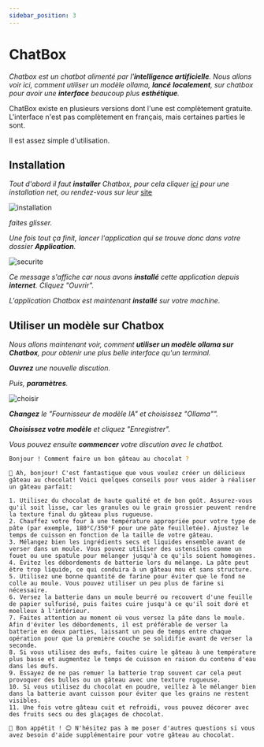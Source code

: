 ```yaml
---
sidebar_position: 3
---
```


# ChatBox

*Chatbox est un chatbot alimenté par l'**intelligence artificielle**. Nous allons voir ici, comment utiliser un modèle ollama, **lancé** **localement**, sur chatbox pour avoir une **interface** beaucoup plus **esthétique**.*

ChatBox existe en plusieurs versions dont l'une est complètement gratuite. L'interface n'est pas complètement en français, mais certaines parties le sont.

Il est assez simple d'utilisation.

## Installation

*Tout d'abord il faut **installer** Chatbox, pour cela cliquer *[ici](https://chatboxai.app/fr/install?download=darwin-x86_64)* pour une installation net, ou rendez-vous sur leur* [site](https://chatboxai.app/fr)

![installation](/img/chatboxinstallation.png)

*faites glisser.*

*Une fois tout ça finit, lancer l'application qui se trouve donc dans votre dossier **Application**.*

![securite](/img/chatboxsecurite.png)

*Ce message s'affiche car nous avons **installé** cette application depuis **internet**. Cliquez "Ouvrir".*

*L'application Chatbox est maintenant **installé** sur votre machine.*

## Utiliser un modèle sur Chatbox

*Nous allons maintenant voir, comment **utiliser un modèle ollama sur Chatbox**, pour obtenir une plus belle interface qu'un terminal.*

***Ouvrez** une nouvelle discution.*

*Puis, **paramètres**.*

![choisir](/img/ChoisirIAchatbox.png)

***Changez** le "Fournisseur de modèle IA" et choisissez "Ollama"".*

***Choisissez votre modèle** et cliquez "Enregistrer".*

*Vous pouvez ensuite **commencer** votre discution avec le chatbot.*


```bash
Bonjour ! Comment faire un bon gâteau au chocolat ?
```

```text
🍰️ Ah, bonjour! C'est fantastique que vous voulez créer un délicieux gâteau au chocolat! Voici quelques conseils pour vous aider à réaliser un gâteau parfait:

1. Utilisez du chocolat de haute qualité et de bon goût. Assurez-vous qu'il soit lisse, car les granules ou le grain grossier peuvent rendre la texture final du gâteau plus rugueuse.
2. Chauffez votre four à une température appropriée pour votre type de pâte (par exemple, 180°C/350°F pour une pâte feuilletée). Ajustez le temps de cuisson en fonction de la taille de votre gâteau.
3. Mélangez bien les ingrédients secs et liquides ensemble avant de verser dans un moule. Vous pouvez utiliser des ustensiles comme un fouet ou une spatule pour mélanger jusqu'à ce qu'ils soient homogènes.
4. Évitez les débordements de batterie lors du mélange. La pâte peut être trop liquide, ce qui conduira à un gâteau mou et sans structure.
5. Utilisez une bonne quantité de farine pour éviter que le fond ne colle au moule. Vous pouvez utiliser un peu plus de farine si nécessaire.
6. Versez la batterie dans un moule beurré ou recouvert d'une feuille de papier sulfurisé, puis faites cuire jusqu'à ce qu'il soit doré et moelleux à l'intérieur.
7. Faites attention au moment où vous versez la pâte dans le moule. Afin d'éviter les débordements, il est préférable de verser la batterie en deux parties, laissant un peu de temps entre chaque opération pour que la première couche se solidifie avant de verser la seconde.
8. Si vous utilisez des œufs, faites cuire le gâteau à une température plus basse et augmentez le temps de cuisson en raison du contenu d'eau dans les œufs.
9. Essayez de ne pas remuer la batterie trop souvent car cela peut provoquer des bulles ou un gâteau avec une texture rugueuse.
10. Si vous utilisez du chocolat en poudre, veillez à le mélanger bien dans la batterie avant cuisson pour éviter que les grains ne restent visibles.
11. Une fois votre gâteau cuit et refroidi, vous pouvez décorer avec des fruits secs ou des glaçages de chocolat.

🍰️ Bon appétit ! 😊 N'hésitez pas à me poser d'autres questions si vous avez besoin d'aide supplémentaire pour votre gâteau au chocolat. 
```
